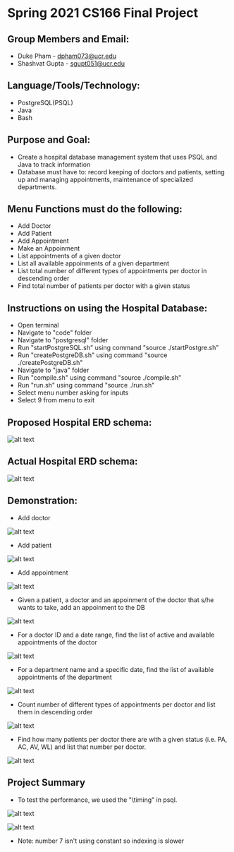 # Spring 2021 CS166 Final Project

## Group Members and Email:

* Duke Pham - dpham073@ucr.edu
* Shashvat Gupta - sgupt051@ucr.edu 

## Language/Tools/Technology:

* PostgreSQL(PSQL)
* Java
* Bash

## Purpose and Goal: 

* Create a hospital database management system that uses PSQL and Java to track information
* Database must have to: record keeping of doctors and patients, setting up and managing appointments, maintenance of specialized departments.

## Menu Functions must do the following: 

* Add Doctor
* Add Patient 
* Add Appointment 
* Make an Appoinment
* List appointments of a given doctor 
* List all available appoinments of a given department
* List total number of different types of appointments per doctor in descending order
* Find total number of patients per doctor with a given status

## Instructions on using the Hospital Database: 

* Open terminal 
* Navigate to "code" folder 
* Navigate to "postgresql" folder
* Run "startPostgreSQL.sh" using command "source ./startPostgre.sh"
* Run "createPostgreDB.sh" using command "source ./createPostgreDB.sh"
* Navigate to "java" folder
* Run "compile.sh" using command "source ./compile.sh"
* Run "run.sh" using command "source ./run.sh"
* Select menu number asking for inputs 
* Select 9 from menu to exit
 
## Proposed Hospital ERD schema:
![alt text](phase1ERD.png)

## Actual Hospital ERD schema:
![alt text](CS166_phase1_class_schema.png)

## Demonstration:

* Add doctor

![alt text](/Demo/Demo1.png)
* Add patient

![alt text](/Demo/Demo2.png)
* Add appointment

![alt text](/Demo/Demo3.png)
* Given a patient, a doctor and an appoinment of the doctor that s/he wants to take, add an appoinment to the DB

![alt text](/Demo/Demo4.png)
* For a doctor ID and a date range, find the list of active and available appointments of the doctor

![alt text](/Demo/Demo5.png)
* For a department name and a specific date, find the list of available appointments of the department

![alt text](/Demo/Demo6.png)
* Count number of different types of appointments per doctor and list them in descending order

![alt text](/Demo/Demo7.png)
* Find how many patients per doctor there are with a given status (i.e. PA, AC, AV, WL) and list that number per doctor.

![alt text](/Demo/Demo8.png)

## Project Summary

* To test the performance, we used the "\timing" in psql. 

![alt text](/Demo/performance1.png)

![alt text](/Demo/performance2.png)

* Note: number 7 isn't using constant so indexing is slower

